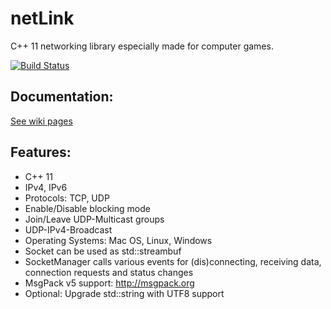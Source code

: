 # netLink

C++ 11 networking library especially made for computer games.

[![Build Status](https://travis-ci.org/Lichtso/netLink.png)](https://travis-ci.org/Lichtso/netLink)

## Documentation:
[See wiki pages](https://github.com/Lichtso/netLink/wiki)

## Features:
* C++ 11
* IPv4, IPv6
* Protocols: TCP, UDP
* Enable/Disable blocking mode
* Join/Leave UDP-Multicast groups
* UDP-IPv4-Broadcast
* Operating Systems: Mac OS, Linux, Windows
* Socket can be used as std::streambuf 
* SocketManager calls various events for (dis)connecting, receiving data, connection requests and status changes
* MsgPack v5 support: http://msgpack.org
* Optional: Upgrade std::string with UTF8 support
